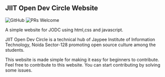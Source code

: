 
## JIIT Open Dev Circle Website

![GitHub](https://img.shields.io/github/license/mashape/apistatus.svg)
![PRs Welcome](https://img.shields.io/badge/PRs-welcome-brightgreen.svg)

A simple website for JODC using html,css and javascript.

JIIT Open Dev Circle is a technical hub of Jaypee Institute of Information Technology, Noida Sector-128 promoting open source culture among the students.

This website is made simple for making it easy for beginners to contribute.
Feel free to contribute to this website.
You can start contributing by solving some issues.
